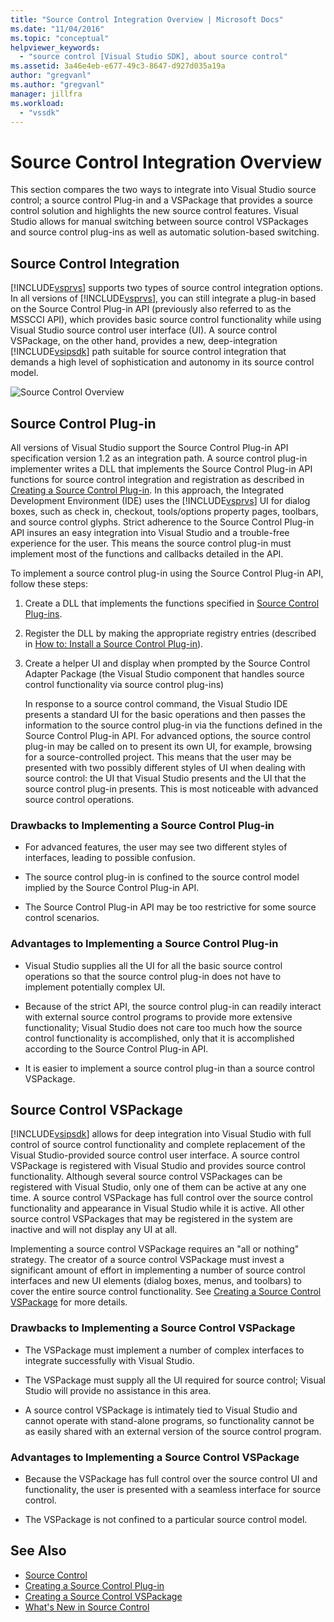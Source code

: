 ```yaml
---
title: "Source Control Integration Overview | Microsoft Docs"
ms.date: "11/04/2016"
ms.topic: "conceptual"
helpviewer_keywords:
  - "source control [Visual Studio SDK], about source control"
ms.assetid: 3a46e4eb-e677-49c3-8647-d927d035a19a
author: "gregvanl"
ms.author: "gregvanl"
manager: jillfra
ms.workload:
  - "vssdk"
---
```

# Source Control Integration Overview
This section compares the two ways to integrate into Visual Studio source control; a source control Plug-in and a VSPackage that provides a source control solution and highlights the new source control features. Visual Studio allows for manual switching between source control VSPackages and source control plug-ins as well as automatic solution-based switching.

## Source Control Integration
 [!INCLUDE[vsprvs](../../code-quality/includes/vsprvs_md.md)] supports two types of source control integration options. In all versions of [!INCLUDE[vsprvs](../../code-quality/includes/vsprvs_md.md)], you can still integrate a plug-in based on the Source Control Plug-in API (previously also referred to as the MSSCCI API), which provides basic source control functionality while using Visual Studio source control user interface (UI). A source control VSPackage, on the other hand, provides a new, deep-integration [!INCLUDE[vsipsdk](../../extensibility/includes/vsipsdk_md.md)] path suitable for source control integration that demands a high level of sophistication and autonomy in its source control model.

 ![Source Control Overview](../../extensibility/internals/media/sourcectnrloverview.gif "SourceCtnrlOverview")

## Source Control Plug-in
 All versions of Visual Studio support the Source Control Plug-in API specification version 1.2 as an integration path. A source control plug-in implementer writes a DLL that implements the Source Control Plug-in API functions for source control integration and registration as described in [Creating a Source Control Plug-in](../../extensibility/internals/creating-a-source-control-plug-in.md). In this approach, the Integrated Development Environment (IDE) uses the [!INCLUDE[vsprvs](../../code-quality/includes/vsprvs_md.md)] UI for dialog boxes, such as check in, checkout, tools/options property pages, toolbars, and source control glyphs. Strict adherence to the Source Control Plug-in API insures an easy integration into Visual Studio and a trouble-free experience for the user. This means the source control plug-in must implement most of the functions and callbacks detailed in the API.

 To implement a source control plug-in using the Source Control Plug-in API, follow these steps:

1. Create a DLL that implements the functions specified in [Source Control Plug-ins](../../extensibility/source-control-plug-ins.md).

2. Register the DLL by making the appropriate registry entries (described in [How to: Install a Source Control Plug-in](../../extensibility/internals/how-to-install-a-source-control-plug-in.md)).

3. Create a helper UI and display when prompted by the Source Control Adapter Package (the Visual Studio component that handles source control functionality via source control plug-ins)

   In response to a source control command, the Visual Studio IDE presents a standard UI for the basic operations and then passes the information to the source control plug-in via the functions defined in the Source Control Plug-in API. For advanced options, the source control plug-in may be called on to present its own UI, for example, browsing for a source-controlled project. This means that the user may be presented with two possibly different styles of UI when dealing with source control: the UI that Visual Studio presents and the UI that the source control plug-in presents. This is most noticeable with advanced source control operations.

### Drawbacks to Implementing a Source Control Plug-in

- For advanced features, the user may see two different styles of interfaces, leading to possible confusion.

- The source control plug-in is confined to the source control model implied by the Source Control Plug-in API.

- The Source Control Plug-in API may be too restrictive for some source control scenarios.

### Advantages to Implementing a Source Control Plug-in

- Visual Studio supplies all the UI for all the basic source control operations so that the source control plug-in does not have to implement potentially complex UI.

- Because of the strict API, the source control plug-in can readily interact with external source control programs to provide more extensive functionality; Visual Studio does not care too much how the source control functionality is accomplished, only that it is accomplished according to the Source Control Plug-in API.

- It is easier to implement a source control plug-in than a source control VSPackage.

## Source Control VSPackage
 [!INCLUDE[vsipsdk](../../extensibility/includes/vsipsdk_md.md)] allows for deep integration into Visual Studio with full control of source control functionality and complete replacement of the Visual Studio-provided source control user interface. A source control VSPackage is registered with Visual Studio and provides source control functionality. Although several source control VSPackages can be registered with Visual Studio, only one of them can be active at any one time. A source control VSPackage has full control over the source control functionality and appearance in Visual Studio while it is active. All other source control VSPackages that may be registered in the system are inactive and will not display any UI at all.

 Implementing a source control VSPackage requires an "all or nothing" strategy. The creator of a source control VSPackage must invest a significant amount of effort in implementing a number of source control interfaces and new UI elements (dialog boxes, menus, and toolbars) to cover the entire source control functionality. See [Creating a Source Control VSPackage](../../extensibility/internals/creating-a-source-control-vspackage.md) for more details.

### Drawbacks to Implementing a Source Control VSPackage

- The VSPackage must implement a number of complex interfaces to integrate successfully with Visual Studio.

- The VSPackage must supply all the UI required for source control; Visual Studio will provide no assistance in this area.

- A source control VSPackage is intimately tied to Visual Studio and cannot operate with stand-alone programs, so functionality cannot be as easily shared with an external version of the source control program.

### Advantages to Implementing a Source Control VSPackage

- Because the VSPackage has full control over the source control UI and functionality, the user is presented with a seamless interface for source control.

- The VSPackage is not confined to a particular source control model.

## See Also
- [Source Control](../../extensibility/internals/source-control.md)
- [Creating a Source Control Plug-in](../../extensibility/internals/creating-a-source-control-plug-in.md)
- [Creating a Source Control VSPackage](../../extensibility/internals/creating-a-source-control-vspackage.md)
- [What's New in Source Control](../../extensibility/internals/what-s-new-in-source-control.md)